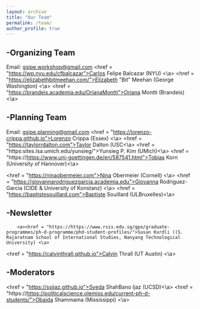 ```yaml
---
layout: archive
title: "Our Team"
permalink: /team/
author_profile: true
---
```


-Organizing Team
-------
Email: gsipe.workshop@gmail.com
<a><href = "https://wp.nyu.edu/cfbalcazar">Carlos Felipe Balcazar (NYU) <\a>
  <a><href = "https://elizabethbitmeehan.com/">Elizabeth "Bit" Meehan (George Washington) <\a>
    <a><href = "https://brandeis.academia.edu/OrianaMontti">Oriana Montti (Brandeis) <\a>

-Planning Team
-------
Email: gsipe.planning@gmail.com
      <a><href = "https://lorenzo-crippa.github.io">Lorenzo Crippa (Essex) <\a>
    <a><href = "https://taylorrdalton.com">Taylor Dalton (USC<\a>
                               <a><href = "https:sites.lsa.umich.edu/yunsieg/">Yunsieg P. Kim
(UMich)<\a>
                                                       <a><href = "https://https://www.uni-goettingen.de/en/587541.html">Tobias Korn (University of Hannover)<\a>
                                                         
<a><href = "https://ninaobermeier.com">Nina Obermeier (Cornell) <\a>
          <a><href = "https://giovannarodriguezgarcia.academia.edu">Giovanna Rodriguez-Garcia (CIDE & University of Konstanz) <\a>
    <a><href = "https://baptistesouillard.com">Baptiste Souillard (ULBruxelles)<\a>

      
-Newsletter
-------
        <a><href = "https://https://www.rsis.edu.sg/gpo/graduate-programmes/ph-d-programme/phd-student-profiles/">Susan Kurdli ((S. Rajaratnam School of International Studies, Nanyang Technological University) <\a>
<a><href = "https://calvinthrall.github.io">Calvin Thrall (UT Austin) <\a>

      
-Moderators
-------
  <a><href = "https://ssijaz.github.io">Syeda ShahBano Ijaz (UCSD)<\a>
    <a><href = "https://https://politicalscience.olemiss.edu/current-ph-d-students/">Obaida Shammama (Mississippi) <\a>


